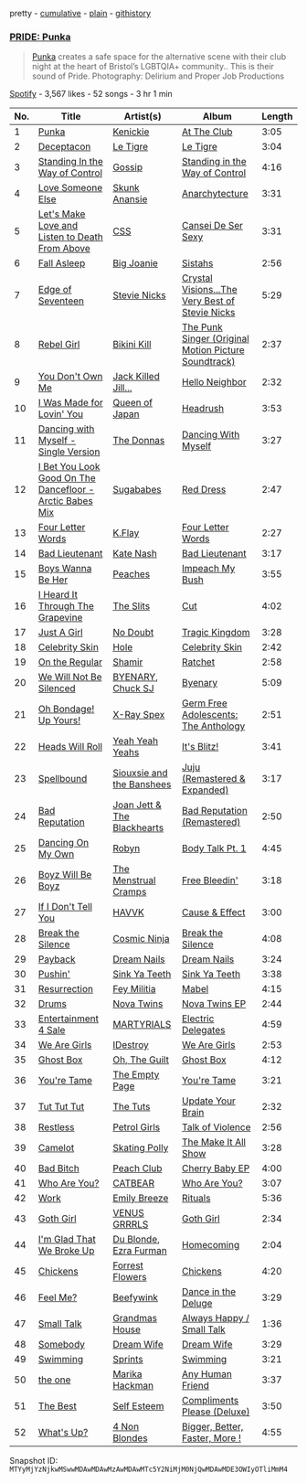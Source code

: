 pretty - [cumulative](/playlists/cumulative/37i9dQZF1DXdePw2uBvpYa.md) - [plain](/playlists/plain/37i9dQZF1DXdePw2uBvpYa) - [githistory](https://github.githistory.xyz/mackorone/spotify-playlist-archive/blob/main/playlists/plain/37i9dQZF1DXdePw2uBvpYa)

### [PRIDE: Punka](https://open.spotify.com/playlist/37i9dQZF1DXdePw2uBvpYa)

> <a href="https://linktr.ee/PunkaBristol">Punka</a> creates a safe space for the alternative scene with their club night at the heart of Bristol’s LGBTQIA+ community.\. This is their sound of Pride\. Photography: Delirium and Proper Job Productions

[Spotify](https://open.spotify.com/user/spotify) - 3,567 likes - 52 songs - 3 hr 1 min

| No. | Title | Artist(s) | Album | Length |
|---|---|---|---|---|
| 1 | [Punka](https://open.spotify.com/track/2yTErvmzXrS0epevB7v25Q) | [Kenickie](https://open.spotify.com/artist/6yG0k5r13th34248rCB8Bz) | [At The Club](https://open.spotify.com/album/4VrMUdqrKKlydpoIvJbaB6) | 3:05 |
| 2 | [Deceptacon](https://open.spotify.com/track/5773KSWFzg9kCc8yazjbSt) | [Le Tigre](https://open.spotify.com/artist/2n6FviARgtjjimZXu18uRM) | [Le Tigre](https://open.spotify.com/album/0dSSZGzoukzrFBnG07J45i) | 3:04 |
| 3 | [Standing In the Way of Control](https://open.spotify.com/track/0hd4rC19ldUBmabhSHxiwS) | [Gossip](https://open.spotify.com/artist/3sFTupo9UGgrujjN21BjwR) | [Standing in the Way of Control](https://open.spotify.com/album/7kT3bu386sQNmb8C6GS1Dr) | 4:16 |
| 4 | [Love Someone Else](https://open.spotify.com/track/3inkqptdmI1W1N7GOh3EbZ) | [Skunk Anansie](https://open.spotify.com/artist/5HlXA01kcjssYDT7EoqUJF) | [Anarchytecture](https://open.spotify.com/album/2sV7D1Zl4HQBDzHQzFhjAE) | 3:31 |
| 5 | [Let's Make Love and Listen to Death From Above](https://open.spotify.com/track/0VYEz3QEWELuILpeyzOF0A) | [CSS](https://open.spotify.com/artist/2K13AVg3bFpHSxDM1vJ0qA) | [Cansei De Ser Sexy](https://open.spotify.com/album/6IiKo8hbnqheYfEHaEmHoz) | 3:31 |
| 6 | [Fall Asleep](https://open.spotify.com/track/0PZQWlZ4A8CSD1f9P9xoTx) | [Big Joanie](https://open.spotify.com/artist/39cxr26gqrCiUgIkz4lA8j) | [Sistahs](https://open.spotify.com/album/7pToEE1w4P0UAMqhaPxoQr) | 2:56 |
| 7 | [Edge of Seventeen](https://open.spotify.com/track/2id8E4WvczfKHB4LHI7Np3) | [Stevie Nicks](https://open.spotify.com/artist/7crPfGd2k81ekOoSqQKWWz) | [Crystal Visions...The Very Best of Stevie Nicks](https://open.spotify.com/album/7q0dYnAjmqZBJLhMBre8aL) | 5:29 |
| 8 | [Rebel Girl](https://open.spotify.com/track/0XyjtybwqSdqMAFfBEkmZf) | [Bikini Kill](https://open.spotify.com/artist/0gvHPdYxlU94W7V5MSIlFe) | [The Punk Singer \(Original Motion Picture Soundtrack\)](https://open.spotify.com/album/7DoTlKAupC8rNAdb0tNmZ2) | 2:37 |
| 9 | [You Don't Own Me](https://open.spotify.com/track/5JoHoQsQjkTqEw8tk1qxuc) | [Jack Killed Jill...](https://open.spotify.com/artist/0xJn4cHxwGEdg0bVjeb0Gj) | [Hello Neighbor](https://open.spotify.com/album/5R8yUKjYU0lymaThF7DUAg) | 2:32 |
| 10 | [I Was Made for Lovin' You](https://open.spotify.com/track/0m0yp4DfZG8HI80byBbv3n) | [Queen of Japan](https://open.spotify.com/artist/1KgOUOeP1C4B0neabVHAwv) | [Headrush](https://open.spotify.com/album/0Tzw30NIDBVdrMjXmWl4EC) | 3:53 |
| 11 | [Dancing with Myself \- Single Version](https://open.spotify.com/track/5ABwsrPHOZJTwYzOdd7huO) | [The Donnas](https://open.spotify.com/artist/2c0qomdZabcCyqTZ5M9msd) | [Dancing With Myself](https://open.spotify.com/album/2YAvjBR8meBp1k5CpaTINc) | 3:27 |
| 12 | [I Bet You Look Good On The Dancefloor \- Arctic Babes Mix](https://open.spotify.com/track/64KpCQaeG2yGMkT3OFjfdY) | [Sugababes](https://open.spotify.com/artist/7rZNSLWMjTbwdLNskFbzFf) | [Red Dress](https://open.spotify.com/album/3fu794gu0wGWPeU1Ls3Niq) | 2:47 |
| 13 | [Four Letter Words](https://open.spotify.com/track/0F7plvzEr2eu5aHZwW3uE7) | [K.Flay](https://open.spotify.com/artist/0pCNk4D3E2xtszsm6hMsWr) | [Four Letter Words](https://open.spotify.com/album/3cezfDIOGBVAtXaEuG2L2n) | 2:27 |
| 14 | [Bad Lieutenant](https://open.spotify.com/track/68xwEFbMGQ2yet7YiuA4Kg) | [Kate Nash](https://open.spotify.com/artist/5vBKu1igxFo6g1sHADkIdg) | [Bad Lieutenant](https://open.spotify.com/album/0D3F58REntXQ5apUoQimOV) | 3:17 |
| 15 | [Boys Wanna Be Her](https://open.spotify.com/track/0MAior6fZ9hfPgzjphQLXk) | [Peaches](https://open.spotify.com/artist/1gkSl4XpHIHI4I1WQbfXOE) | [Impeach My Bush](https://open.spotify.com/album/0J8M07C6x7L21gBGaBnCf8) | 3:55 |
| 16 | [I Heard It Through The Grapevine](https://open.spotify.com/track/4GRnCW4Alb5vcfptFytJdl) | [The Slits](https://open.spotify.com/artist/5O0RrEgz4NLCPLrDZiPggz) | [Cut](https://open.spotify.com/album/4iNtNt45SY3Ieb5FR8qt3Q) | 4:02 |
| 17 | [Just A Girl](https://open.spotify.com/track/36bOT34EdRNrNhCWMwNJKu) | [No Doubt](https://open.spotify.com/artist/0cQbJU1aAzvbEmTuljWLlF) | [Tragic Kingdom](https://open.spotify.com/album/4Rvc82pV7HCKZyRHbLWCac) | 3:28 |
| 18 | [Celebrity Skin](https://open.spotify.com/track/2VTQAjZr7FPoEJD2sNoH3o) | [Hole](https://open.spotify.com/artist/5SHQUMAmEK5KmuSb0aDvsn) | [Celebrity Skin](https://open.spotify.com/album/0ZIlM7A6pZyNhfohaWjauj) | 2:42 |
| 19 | [On the Regular](https://open.spotify.com/track/2XoBGBqBeyq5qxEhCfA8Ed) | [Shamir](https://open.spotify.com/artist/7JgXEHI1oEiQICAMeCsKTj) | [Ratchet](https://open.spotify.com/album/7vX1WKSgkpG4jwOiaXDVT6) | 2:58 |
| 20 | [We Will Not Be Silenced](https://open.spotify.com/track/11SbBTZqnJdXMXNEVzR1ZU) | [BYENARY](https://open.spotify.com/artist/71oNWBlOliaNGbOIEsd8gj), [Chuck SJ](https://open.spotify.com/artist/6dR1uTMK72X8Nn1ElKaWyh) | [Byenary](https://open.spotify.com/album/43rIalSUK09aueuDllsari) | 5:09 |
| 21 | [Oh Bondage! Up Yours!](https://open.spotify.com/track/7weMJXfu8leOPWd4COj2Qp) | [X\-Ray Spex](https://open.spotify.com/artist/5BgWMOdEUJYdUBH3WXfMWt) | [Germ Free Adolescents: The Anthology](https://open.spotify.com/album/0eafkMUkZUVKr02M9F4te9) | 2:51 |
| 22 | [Heads Will Roll](https://open.spotify.com/track/2WRFD9WczJ975X2K1Y9YVs) | [Yeah Yeah Yeahs](https://open.spotify.com/artist/3TNt4aUIxgfy9aoaft5Jj2) | [It's Blitz!](https://open.spotify.com/album/6w21zEx5okRPCYJejLVRdR) | 3:41 |
| 23 | [Spellbound](https://open.spotify.com/track/3ePwkVyUDNo4UnITQWZcRS) | [Siouxsie and the Banshees](https://open.spotify.com/artist/1n65zfwYIj5kKEtNgxUlWb) | [Juju \(Remastered & Expanded\)](https://open.spotify.com/album/5ShmAjEGEkWROooVfA0Amb) | 3:17 |
| 24 | [Bad Reputation](https://open.spotify.com/track/5M5ySjWYS4s6hi2pEvEwb5) | [Joan Jett & The Blackhearts](https://open.spotify.com/artist/1Fmb52lZ6Jv7FMWXXTPO3K) | [Bad Reputation \(Remastered\)](https://open.spotify.com/album/4W6ZPZ7h5P3F9oL2Y3oN75) | 2:50 |
| 25 | [Dancing On My Own](https://open.spotify.com/track/3Rc2ajBMInxeNGVkMPC92Y) | [Robyn](https://open.spotify.com/artist/6UE7nl9mha6s8z0wFQFIZ2) | [Body Talk Pt\. 1](https://open.spotify.com/album/4ektWErsV6EIxW0jBWq1Jn) | 4:45 |
| 26 | [Boyz Will Be Boyz](https://open.spotify.com/track/4OQ5Ts4dShOK2jWNnvIol0) | [The Menstrual Cramps](https://open.spotify.com/artist/5ZV8lDOPUCh9tzkSQBVarI) | [Free Bleedin'](https://open.spotify.com/album/20EOnbktQbZbkxOJGrqLmA) | 3:18 |
| 27 | [If I Don't Tell You](https://open.spotify.com/track/609lPDan9hpZ6MwAWktQ7P) | [HAVVK](https://open.spotify.com/artist/0up20da9ITwCzq8Qv9JTCB) | [Cause & Effect](https://open.spotify.com/album/50VoEgI4OSAipVLMWb5ZgI) | 3:00 |
| 28 | [Break the Silence](https://open.spotify.com/track/4UpXpUBBpmG3PMZqA1sC6K) | [Cosmic Ninja](https://open.spotify.com/artist/0ryAONck63otPuVOjfeAJu) | [Break the Silence](https://open.spotify.com/album/15tAWPIhlhxGT1IDc0ha2k) | 4:08 |
| 29 | [Payback](https://open.spotify.com/track/3SH5kj2BPkcYEeREjvufFb) | [Dream Nails](https://open.spotify.com/artist/49xQzRRO1vI3fmCdbPTwBB) | [Dream Nails](https://open.spotify.com/album/6QXxOZNDngKIYagFOLC9uc) | 3:24 |
| 30 | [Pushin'](https://open.spotify.com/track/1iUgUziUH4KwAVtxxICzZV) | [Sink Ya Teeth](https://open.spotify.com/artist/0aq2fCpDaNe60p3ketTtoh) | [Sink Ya Teeth](https://open.spotify.com/album/5re03NF2bCRxx92ghyCv2a) | 3:38 |
| 31 | [Resurrection](https://open.spotify.com/track/1AZWLziLGgegCnfaMjIthY) | [Fey Militia](https://open.spotify.com/artist/5NxxFAgCESXZFB6c85VNHD) | [Mabel](https://open.spotify.com/album/7GGqscQe21RIHWXKDOkyXB) | 4:15 |
| 32 | [Drums](https://open.spotify.com/track/3kuzQUrNBLcd9FBMEB4iCK) | [Nova Twins](https://open.spotify.com/artist/7I95CM75shzCjHuTzrepjM) | [Nova Twins EP](https://open.spotify.com/album/7nK1JsD5skKBPk7MgUrW78) | 2:44 |
| 33 | [Entertainment 4 Sale](https://open.spotify.com/track/2KRd7MYrm6tU6B28YVr5uv) | [MARTYRIALS](https://open.spotify.com/artist/14SQF38mdDQ80AaAKMQqFz) | [Electric Delegates](https://open.spotify.com/album/2zZ0lqvJPTE0K5gSJAhomN) | 4:59 |
| 34 | [We Are Girls](https://open.spotify.com/track/4OVxXWDWbk0gZGOV4lzD0O) | [IDestroy](https://open.spotify.com/artist/5m2DSPGIv5M0WZmeeVskFF) | [We Are Girls](https://open.spotify.com/album/1K9yAJIOcVuLdmq7wcBjvE) | 2:53 |
| 35 | [Ghost Box](https://open.spotify.com/track/1jFBqKJWI9qT1EqGUwJ6ay) | [Oh, The Guilt](https://open.spotify.com/artist/1tOdjzrPSoE5mnzyPbreon) | [Ghost Box](https://open.spotify.com/album/7waMJqJpxh6Qri4HtNJvvL) | 4:12 |
| 36 | [You're Tame](https://open.spotify.com/track/23mfThCasI4ReUUX4CMVpe) | [The Empty Page](https://open.spotify.com/artist/1qWwVAQahrqNPgG8pEkcwM) | [You're Tame](https://open.spotify.com/album/3eAIgHRIvs5xPjevNSlCq6) | 3:21 |
| 37 | [Tut Tut Tut](https://open.spotify.com/track/2lk8vM2rXb8eDGinOyW15p) | [The Tuts](https://open.spotify.com/artist/034JSYadRJsXRgY61c7HSq) | [Update Your Brain](https://open.spotify.com/album/4yZJcVLLLqowccHbHg59ZD) | 2:32 |
| 38 | [Restless](https://open.spotify.com/track/42nZ7x8gIGOk8sPyDLTcdP) | [Petrol Girls](https://open.spotify.com/artist/7dEx5Gii91YpvTOzrrvx5L) | [Talk of Violence](https://open.spotify.com/album/64bdsls9U5ZGarwEkCbVfl) | 2:56 |
| 39 | [Camelot](https://open.spotify.com/track/20c0ddoDmkoYwglFFKDJgh) | [Skating Polly](https://open.spotify.com/artist/1ST6hERy8rGdwUaNAZxfG9) | [The Make It All Show](https://open.spotify.com/album/0PaV2cQZJLbjYjnZRoYq2f) | 3:28 |
| 40 | [Bad Bitch](https://open.spotify.com/track/0GvgMLQN98WOVkkN6iuSQF) | [Peach Club](https://open.spotify.com/artist/0iqaZVmBEEmjk5FcoEOPVv) | [Cherry Baby EP](https://open.spotify.com/album/38IosoVjY7oVRh7AYtlPpA) | 4:00 |
| 41 | [Who Are You?](https://open.spotify.com/track/5w5XQZVRCgSAQqhy4TK4FH) | [CATBEAR](https://open.spotify.com/artist/2VcMAUD65hHSitLhcbyjIS) | [Who Are You?](https://open.spotify.com/album/5dGJuwklJhKw8tua4pah3O) | 3:07 |
| 42 | [Work](https://open.spotify.com/track/7bNmkqAW6TbyVaWhOB01ws) | [Emily Breeze](https://open.spotify.com/artist/581WwGSO6sWHN0RLc9EBqr) | [Rituals](https://open.spotify.com/album/160kR6odSYYxQJdrg8D7xD) | 5:36 |
| 43 | [Goth Girl](https://open.spotify.com/track/0wY6lSoaPdeM2c9a9fMHrk) | [VENUS GRRRLS](https://open.spotify.com/artist/3ZmtxfuEtTsKgKEiM42jQ9) | [Goth Girl](https://open.spotify.com/album/6jNPenRTscpLTQP0Cb34UD) | 2:34 |
| 44 | [I'm Glad That We Broke Up](https://open.spotify.com/track/65L4dy4ggpB1z9jmr1zJQr) | [Du Blonde](https://open.spotify.com/artist/46MOKAqmDsUILZl3iXyPmw), [Ezra Furman](https://open.spotify.com/artist/1uR7zoLrSRI8bSL43OZ0GY) | [Homecoming](https://open.spotify.com/album/2go7Gd1Hg25m1qDqmgtOf8) | 2:04 |
| 45 | [Chickens](https://open.spotify.com/track/5hnktvtMR96jGKA54FEi7U) | [Forrest Flowers](https://open.spotify.com/artist/6dpJaK0AIrYLSHi4UFeeA8) | [Chickens](https://open.spotify.com/album/1aDGrlOO5aCxtArveJH8fI) | 4:20 |
| 46 | [Feel Me?](https://open.spotify.com/track/1tK0yRqjlCvEJ46vouBg87) | [Beefywink](https://open.spotify.com/artist/1wpwwyRDliuWyKf7IEohjC) | [Dance in the Deluge](https://open.spotify.com/album/0nOkXiotfFqGlESwEofd2w) | 3:29 |
| 47 | [Small Talk](https://open.spotify.com/track/6Db9WubNRyJv86SWwTcJEm) | [Grandmas House](https://open.spotify.com/artist/6BFppN7DZ1DR7zFyNTj7Nv) | [Always Happy / Small Talk](https://open.spotify.com/album/6mvGFwAuFiclGLZOckvKTk) | 1:36 |
| 48 | [Somebody](https://open.spotify.com/track/6nVEkpMdoxA1xjcur12B7V) | [Dream Wife](https://open.spotify.com/artist/2DaP4uXwKOXAaD77XokW9a) | [Dream Wife](https://open.spotify.com/album/5ALipDbGrV5mJxJqt1MNN1) | 3:29 |
| 49 | [Swimming](https://open.spotify.com/track/4WxxNEMDFe5wm1VVI0MqTJ) | [Sprints](https://open.spotify.com/artist/27nD8P491xX8UzG3j01eIY) | [Swimming](https://open.spotify.com/album/6DSj1MDSdglIUOlo8RrZ5c) | 3:21 |
| 50 | [the one](https://open.spotify.com/track/4Unn8ouCBeEYSNOA82Lt6F) | [Marika Hackman](https://open.spotify.com/artist/5DGJC3n9DS0Y9eY5ul9y0O) | [Any Human Friend](https://open.spotify.com/album/1MyAYzrDvFNjNY689PtpWF) | 3:37 |
| 51 | [The Best](https://open.spotify.com/track/6fekGHLJPWZQZQhPJgcJfl) | [Self Esteem](https://open.spotify.com/artist/3K9muOlJVKLgH4SIwwZiDe) | [Compliments Please \(Deluxe\)](https://open.spotify.com/album/1HkSxzhUUhZBEhgLSYenex) | 3:50 |
| 52 | [What's Up?](https://open.spotify.com/track/0jWgAnTrNZmOGmqgvHhZEm) | [4 Non Blondes](https://open.spotify.com/artist/0Je74SitssvJg1w4Ra2EK7) | [Bigger, Better, Faster, More !](https://open.spotify.com/album/2P8M5eo4zWFD0JJtH4D0iA) | 4:55 |

Snapshot ID: `MTYyMjYzNjkwMSwwMDAwMDAwMzAwMDAwMTc5Y2NiMjM0NjQwMDAwMDE3OWIyOTliMmM4`

